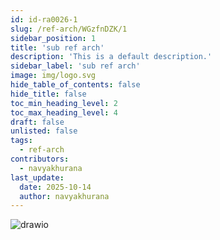 ```yaml
---
id: id-ra0026-1
slug: /ref-arch/WGzfnDZK/1
sidebar_position: 1
title: 'sub ref arch'
description: 'This is a default description.'
sidebar_label: 'sub ref arch'
image: img/logo.svg
hide_table_of_contents: false
hide_title: false
toc_min_heading_level: 2
toc_max_heading_level: 4
draft: false
unlisted: false
tags:
  - ref-arch
contributors:
  - navyakhurana
last_update:
  date: 2025-10-14
  author: navyakhurana
---
```


![drawio](drawio/diagram-wKnu23ZL2_.drawio)



